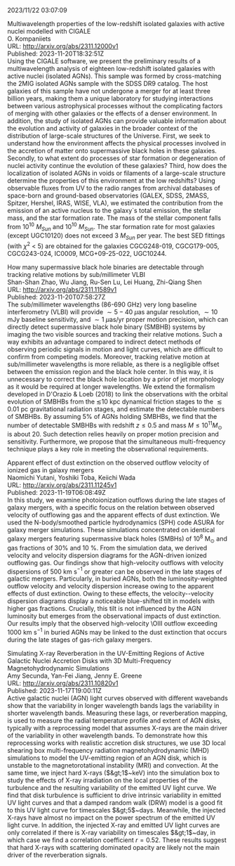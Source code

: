 2023/11/22 03:07:09  

Multiwavelength properties of the low-redshift isolated galaxies with
  active nuclei modelled with CIGALE  
O. Kompaniiets  
URL: http://arxiv.org/abs/2311.12000v1  
Published: 2023-11-20T18:32:51Z  
  Using the CIGALE software, we present the preliminary results of a multiwavelength analysis of eighteen low-redshift isolated galaxies with active nuclei (isolated AGNs). This sample was formed by cross-matching the 2MIG isolated AGNs sample with the SDSS DR9 catalog. The host galaxies of this sample have not undergone a merger for at least three billion years, making them a unique laboratory for studying interactions between various astrophysical processes without the complicating factors of merging with other galaxies or the effects of a denser environment. In addition, the study of isolated AGNs can provide valuable information about the evolution and activity of galaxies in the broader context of the distribution of large-scale structures of the Universe. First, we seek to understand how the environment affects the physical processes involved in the accretion of matter onto supermassive black holes in these galaxies. Secondly, to what extent do processes of star formation or degeneration of nuclei activity continue the evolution of these galaxies? Third, how does the localization of isolated AGNs in voids or filaments of a large-scale structure determine the properties of this environment at the low redshifts? Using observable fluxes from UV to the radio ranges from archival databases of space-born and ground-based observatories (GALEX, SDSS, 2MASS, Spitzer, Hershel, IRAS, WISE, VLA), we estimated the contribution from the emission of an active nucleus to the galaxy`s total emission, the stellar mass, and the star formation rate. The mass of the stellar component falls from $10^{10}$ $M_{Sun}$ and $10^{10}$ $M_{Sun}$. The star formation rate for most galaxies (except UGC10120) does not exceed 3 $M_{Sun}$ per year. The best SED fittings (with ${\chi}^2$ &lt; 5) are obtained for the galaxies CGCG248-019, CGCG179-005, CGCG243-024, IC0009, MCG+09-25-022, UGC10244.   

How many supermassive black hole binaries are detectable through
  tracking relative motions by sub/millimeter VLBI  
Shan-Shan Zhao, Wu Jiang, Ru-Sen Lu, Lei Huang, Zhi-Qiang Shen  
URL: http://arxiv.org/abs/2311.11589v1  
Published: 2023-11-20T07:58:27Z  
  The sub/millimeter wavelengths (86-690 GHz) very long baseline interferometry (VLBI) will provide $\sim5-40\ \mu$as angular resolution, $\sim10$ mJy baseline sensitivity, and $\sim 1\ \mu$as/yr proper motion precision, which can directly detect supermassive black hole binary (SMBHB) systems by imaging the two visible sources and tracking their relative motions. Such a way exhibits an advantage compared to indirect detect methods of observing periodic signals in motion and light curves, which are difficult to confirm from competing models. Moreover, tracking relative motion at sub/millimeter wavelengths is more reliable, as there is a negligible offset between the emission region and the black hole center. In this way, it is unnecessary to correct the black hole location by a prior of jet morphology as it would be required at longer wavelengths. We extend the formalism developed in D'Orazio &amp; Loeb (2018) to link the observations with the orbital evolution of SMBHBs from the $\lesssim$10 kpc dynamical friction stages to the $\lesssim 0.01$ pc gravitational radiation stages, and estimate the detectable numbers of SMBHBs. By assuming 5\% of AGNs holding SMBHBs, we find that the number of detectable SMBHBs with redshift $z\le 0.5$ and mass $M\leq 10^{11}M_\odot$ is about 20. Such detection relies heavily on proper motion precision and sensitivity. Furthermore, we propose that the simultaneous multi-frequency technique plays a key role in meeting the observational requirements.   

Apparent effect of dust extinction on the observed outflow velocity of
  ionized gas in galaxy mergers  
Naomichi Yutani, Yoshiki Toba, Keiichi Wada  
URL: http://arxiv.org/abs/2311.11245v1  
Published: 2023-11-19T06:08:49Z  
  In this study, we examine photoionization outflows during the late stages of galaxy mergers, with a specific focus on the relation between observed velocity of outflowing gas and the apparent effects of dust extinction. We used the N-body/smoothed particle hydrodynamics (SPH) code ASURA for galaxy merger simulations. These simulations concentrated on identical galaxy mergers featuring supermassive black holes (SMBHs) of 10$^8$ M$_\odot$ and gas fractions of 30\% and 10 \%. From the simulation data, we derived velocity and velocity dispersion diagrams for the AGN-driven ionized outflowing gas. Our findings show that high-velocity outflows with velocity dispersions of 500 km s$^{-1}$ or greater can be observed in the late stages of galactic mergers. Particularly, in buried AGNs, both the luminosity-weighted outflow velocity and velocity dispersion increase owing to the apparent effects of dust extinction. Owing to these effects, the velocity--velocity dispersion diagrams display a noticeable blue-shifted tilt in models with higher gas fractions. Crucially, this tilt is not influenced by the AGN luminosity but emerges from the observational impacts of dust extinction. Our results imply that the observed high-velocity \OIII outflow exceeding 1000 km s$^{-1}$ in buried AGNs may be linked to the dust extinction that occurs during the late stages of gas-rich galaxy mergers.   

Simulating X-ray Reverberation in the UV-Emitting Regions of Active
  Galactic Nuclei Accretion Disks with 3D Multi-Frequency Magnetohydrodynamic
  Simulations  
Amy Secunda, Yan-Fei Jiang, Jenny E. Greene  
URL: http://arxiv.org/abs/2311.10820v1  
Published: 2023-11-17T19:00:11Z  
  Active galactic nuclei (AGN) light curves observed with different wavebands show that the variability in longer wavelength bands lags the variability in shorter wavelength bands. Measuring these lags, or reverberation mapping, is used to measure the radial temperature profile and extent of AGN disks, typically with a reprocessing model that assumes X-rays are the main driver of the variability in other wavelength bands. To demonstrate how this reprocessing works with realistic accretion disk structures, we use 3D local shearing box multi-frequency radiation magnetohydrodynamic (MHD) simulations to model the UV-emitting region of an AGN disk, which is unstable to the magnetorotational instability (MRI) and convection. At the same time, we inject hard X-rays ($&gt;1$~keV) into the simulation box to study the effects of X-ray irradiation on the local properties of the turbulence and the resulting variability of the emitted UV light curve. We find that disk turbulence is sufficient to drive intrinsic variability in emitted UV light curves and that a damped random walk (DRW) model is a good fit to this UV light curve for timescales $&gt;5$~days. Meanwhile, the injected X-rays have almost no impact on the power spectrum of the emitted UV light curve. In addition, the injected X-ray and emitted UV light curves are only correlated if there is X-ray variability on timescales $&gt;1$~day, in which case we find a correlation coefficient $r=0.52$. These results suggest that hard X-rays with scattering dominated opacity are likely not the main driver of the reverberation signals.   

